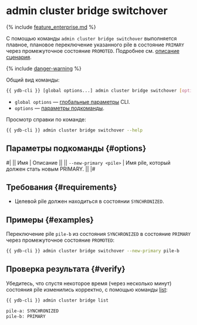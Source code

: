 # admin cluster bridge switchover

{% include [feature_enterprise.md](../../../../_includes/feature_enterprise.md) %}

С помощью команды `admin cluster bridge switchover` выполняется плавное, плановое переключение указанного pile в состояние `PRIMARY` через промежуточное состояние `PROMOTED`. Подробнее см. [описание сценария](../../../../concepts/bridge.md#switchover).

{% include [danger-warning](../_includes/danger-warning.md) %}

Общий вид команды:

```bash
{{ ydb-cli }} [global options...] admin cluster bridge switchover [options...]
```

* `global options` — [глобальные параметры](../global-options.md) CLI.
* `options` — [параметры подкоманды](#options).

Просмотр справки по команде:

```bash
{{ ydb-cli }} admin cluster bridge switchover --help
```

## Параметры подкоманды {#options}

#|
|| Имя | Описание ||
|| `--new-primary <pile>` | Имя pile, который должен стать новым PRIMARY. ||
|#

## Требования {#requirements}

- Целевой pile должен находиться в состоянии `SYNCHRONIZED`.

## Примеры {#examples}

Переключение pile `pile-b` из состояния `SYNCHRONIZED` в состояние `PRIMARY` через промежуточное состояние `PROMOTED`:

```bash
{{ ydb-cli }} admin cluster bridge switchover --new-primary pile-b
```

## Проверка результата {#verify}

Убедитесь, что спустя некоторое время (через несколько минут) состояния pile изменились корректно, с помощью команды [list](list.md):

```bash
{{ ydb-cli }} admin cluster bridge list

pile-a: SYNCHRONIZED
pile-b: PRIMARY
```
